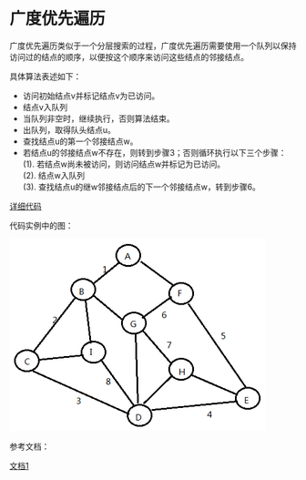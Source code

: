 # 广度优先遍历

广度优先遍历类似于一个分层搜索的过程，广度优先遍历需要使用一个队列以保持访问过的结点的顺序，以便按这个顺序来访问这些结点的邻接结点。

具体算法表述如下：

- 访问初始结点v并标记结点v为已访问。
- 结点v入队列
- 当队列非空时，继续执行，否则算法结束。
- 出队列，取得队头结点u。
- 查找结点u的第一个邻接结点w。
- 若结点u的邻接结点w不存在，则转到步骤3；否则循环执行以下三个步骤：<br> 
	(1). 若结点w尚未被访问，则访问结点w并标记为已访问。<br>
	(2). 结点w入队列<br>
	(3). 查找结点u的继w邻接结点后的下一个邻接结点w，转到步骤6。

[详细代码](https://github.com/shanyao19940801/BookeNote/blob/master/ReadingNotes/Algorithm/src/com/yao/code/bfs/BFS.java)

代码实例中的图：

   ![图](https://github.com/shanyao19940801/BookeNote/blob/master/ReadingNotes/Algorithm/src/com/yao/image/dfs1.PNG)

参考文档：

[文档1](https://blog.csdn.net/xu__cg/article/details/52683758)